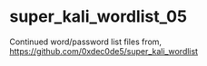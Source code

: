 # super_kali_wordlist_05
Continued word/password list files from, https://github.com/0xdec0de5/super_kali_wordlist
